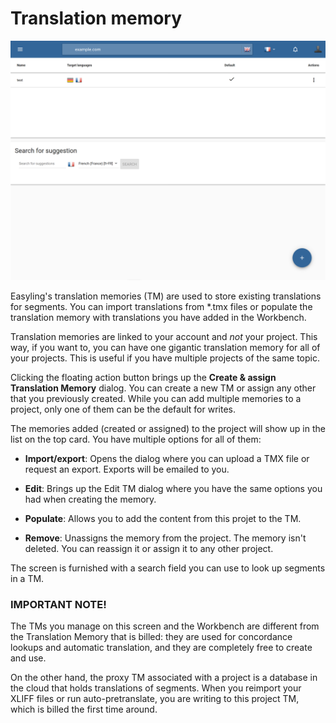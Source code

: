 # Translation memory

![Translation memory settings](/img/dashboard2/translation_memory.png) 

Easyling's translation memories (TM) are used to store existing translations for segments. You can import translations from *.tmx files or populate the translation memory with translations you have added in the Workbench.

Translation memories are linked to your account and *not* your project. This way, if you want to, you can have one gigantic translation memory for all of your projects. This is useful if you have multiple projects of the same topic. 

Clicking the floating action button brings up the **Create & assign Translation Memory** dialog. You can create a new TM or assign any other that you previously created. While you can add multiple memories to a project, only one of them can be the default for writes.

The memories added (created or assigned) to the project will show up in the list on the top card. You have multiple options for all of them:

- **Import/export**: Opens the dialog where you can upload a TMX file or request an export. Exports will be emailed to you.

- **Edit**: Brings up the Edit TM dialog where you have the same options you had when creating the memory.

- **Populate**: Allows you to add the content from this projet to the TM.

- **Remove**: Unassigns the memory from the project. The memory isn't deleted. You can reassign it or assign it to any other project.

The screen is furnished with a search field you can use to look up segments in a TM.

### **IMPORTANT NOTE!**

The TMs you manage on this screen and the Workbench are different from the Translation Memory that is billed: they are used for concordance lookups and automatic translation, and they are completely free to create and use.

On the other hand, the proxy TM associated with a project is a database in the cloud that holds translations of segments. When you reimport your XLIFF files or run auto-pretranslate, you are writing to this project TM, which is billed the first time around.
